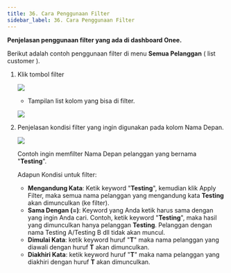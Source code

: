 ```yaml
---
title: 36. Cara Penggunaan Filter
sidebar_label: 36. Cara Penggunaan Filter
---
```

**Penjelasan penggunaan filter yang ada di dashboard Onee.** 

Berikut adalah contoh penggunaan filter di menu **Semua Pelanggan** ( list customer ). 

1. K﻿lik tombol filter 

   ![](/img/button-filter.png)

   * T﻿ampilan list kolom yang bisa di filter.

   ![](/img/tampilan-list-filter.png)


2. P﻿enjelasan kondisi filter yang ingin digunakan pada kolom Nama Depan.

   ![](/img/list-kondisi-filter.png)

   C﻿ontoh ingin memfilter Nama Depan pelanggan yang bernama "**Testing**".

   A﻿dapun Kondisi untuk filter:

   * **M﻿engandung Kata**: K﻿etik keyword "**Testing**", kemudian klik Apply Filter, maka semua nama pelanggan yang mengandung kata **Testing** akan dimunculkan (ke filter).
   * **S﻿ama Dengan (=)**: Keyword yang Anda ketik harus sama dengan yang ingin Anda cari. Contoh, ketik keyword "**Testing**", maka hasil yang dimunculkan hanya pelanggan **Testing**. Pelanggan dengan nama Testing A/Testing B dll tidak akan muncul.
   * **D﻿imulai Kata**: ketik keyword huruf "**T**" maka nama pelanggan yang diawali dengan huruf **T** akan dimunculkan.
   * **D﻿iakhiri Kata**: ketik keyword huruf "**T**" maka nama pelanggan yang diakhiri dengan huruf **T** akan dimunculkan.